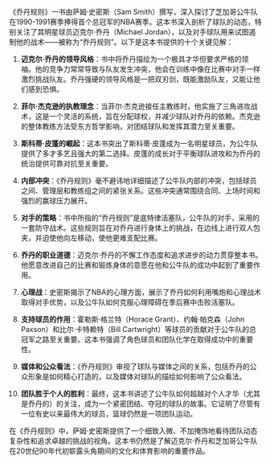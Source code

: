 《乔丹规则》一书由萨姆·史密斯（Sam Smith）撰写，深入探讨了芝加哥公牛队在1990-1991赛季捧得首个总冠军的NBA赛季。这本书深入剖析了球队的动态，特别关注了其明星球员迈克尔·乔丹（Michael Jordan），以及对手球队用来试图遏制他的战术——被称为“乔丹规则”。以下是这本书提供的十个关键见解：

1. **迈克尔·乔丹的领导风格**：书中将乔丹描绘为一个极具才华但要求严格的领袖。他的竞争力常常导致与队友发生冲突，他会在训练中像在比赛中对手一样激烈挑战队友。乔丹强硬的领导风格是一把双刃剑，既能激励队友，又能让他们感到恐惧。

2. **菲尔·杰克逊的执教理念**：当菲尔·杰克逊接任主教练时，他实施了三角进攻战术，这是一个灵活的系统，旨在分配球权，并减少球队对乔丹的依赖。杰克逊的整体教练方法受东方哲学影响，对团结球队和发挥其潜力至关重要。

3. **斯科蒂·皮蓬的崛起**：这本书突出了斯科蒂·皮蓬成为一名明星球员，为公牛队提供了多才多艺且强大的第二选择。皮蓬的成长对于平衡球队进攻和为乔丹的统治提供可靠对抗至关重要。

4. **内部冲突**：《乔丹规则》毫不避讳地详细描述了公牛队内部的冲突，包括球员之间、管理层和教练组之间的紧张关系。这些冲突通常围绕合同、上场时间和强烈的赢球压力展开。

5. **对手的策略**：书中所指的“乔丹规则”是底特律活塞队，公牛队的对手，采用的一套防守战术。这些规则旨在对乔丹进行身体上的挑战，在边线上进行双人包夹，并迫使他向左移动，使他更难支配比赛。

6. **乔丹的职业道德**：迈克尔·乔丹的不懈工作态度和追求进步的动力贯穿整本书。他愿意改进自己的比赛和锻炼身体的意愿在他和公牛队的成功中起到了重要作用。

7. **心理战**：史密斯揭示了NBA的心理方面，展示了乔丹如何利用嘴炮和心理战术取得对手优势，以及公牛队如何克服心理障碍在季后赛中击败活塞队。

8. **支持球员的作用**：霍勒斯·格兰特（Horace Grant）、约翰·帕克森（John Paxson）和比尔·卡特赖特（Bill Cartwright）等球员的贡献对于公牛队的总冠军之路至关重要。这本书强调了角色球员和团队化学在取得成功中的重要性。

9. **媒体和公众看法**：《乔丹规则》审视了球队与媒体之间的关系，包括乔丹的公众形象是如何精心打造的，以及媒体对球队的描绘如何影响了公众看法。

10. **团队胜于个人的胜利**：最终，这本书讲述了公牛队如何超越对个人才华（尤其是乔丹的）的关注，成为一个紧密团结、夺冠的球队的故事。它证明了尽管有一位有史以来最伟大的球员，篮球仍然是一项团队运动。

在《乔丹规则》中，萨姆·史密斯提供了一个细致入微、不加掩饰地看待团队动态复杂性和追求卓越的挑战的视角。这本书仍然是了解迈克尔·乔丹和芝加哥公牛队在20世纪90年代初崭露头角期间的文化和体育影响的重要作品。